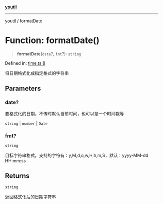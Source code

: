 [**youtil**](../README.md)

***

[youtil](../globals.md) / formatDate

# Function: formatDate()

> **formatDate**(`date`?, `fmt`?): `string`

Defined in: [time.ts:8](https://github.com/sxei/youtil/blob/546889c0d7d3d63efd7c483f4351140561c22e55/src/time.ts#L8)

将日期格式化成指定格式的字符串

## Parameters

### date?

要格式化的日期，不传时默认当前时间，也可以是一个时间戳等

`string` | `number` | `Date`

### fmt?

`string`

目标字符串格式，支持的字符有：y,M,d,q,w,H,h,m,S，默认：yyyy-MM-dd HH:mm:ss

## Returns

`string`

返回格式化后的日期字符串
